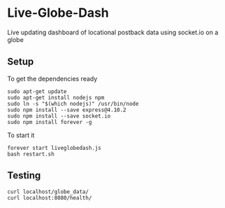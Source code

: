 Live-Globe-Dash
===============

Live updating dashboard of locational postback data using socket.io on a globe

Setup
-----
To get the dependencies ready
```
sudo apt-get update
sudo apt-get install nodejs npm
sudo ln -s "$(which nodejs)" /usr/bin/node
sudo npm install --save express@4.10.2
sudo npm install --save socket.io
sudo npm install forever -g
```

To start it
```
forever start liveglobedash.js
bash restart.sh
```

Testing
-------
```
curl localhost/globe_data/
curl localhost:8080/health/
```
